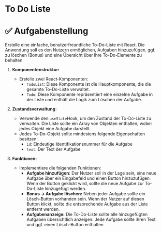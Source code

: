 # To Do Liste

# ✅ Aufgabenstellung

Erstelle eine einfache, benutzerfreundliche To-Do-Liste mit React. Die Anwendung soll es den Nutzern ermöglichen, Aufgaben hinzuzufügen, ggf. zu löschen (Bonus) und eine Übersicht über ihre To-Do-Elemente zu behalten. 

1. **Komponentenstruktur:**
    - Erstelle zwei React-Komponenten:
        - `TodoList`: Diese Komponente ist die Hauptkomponente, die die gesamte To-Do-Liste verwaltet.
        - `Todo`: Diese Komponente repräsentiert eine einzelne Aufgabe in der Liste und enthält die Logik zum Löschen der Aufgabe.
        
2. **Zustandsverwaltung:**
    - Verwende den `useState`Hook, um den Zustand der To-Do-Liste zu verwalten. Die Liste sollte ein Array von Objekten enthalten, wobei jedes Objekt eine Aufgabe darstellt.
    - Jedes To-Do-Objekt sollte mindestens folgende Eigenschaften besitzen:
        - `id`: Eindeutige Identifikationsnummer für die Aufgabe
        - `text`: Der Text der Aufgabe
        
3. **Funktionen:**
    - Implementiere die folgenden Funktionen:
        - **Aufgabe hinzufügen:** Der Nutzer soll in der Lage sein, eine neue Aufgabe über ein Eingabefeld und einen Button hinzuzufügen. Wenn der Button geklickt wird, sollte die neue Aufgabe zur To-Do-Liste hinzugefügt werden.
        - **Bonus → Aufgabe löschen:** Neben jeder Aufgabe sollte ein Lösch-Button vorhanden sein. Wenn der Nutzer auf diesen Button klickt, sollte die entsprechende Aufgabe aus der Liste entfernt werden.
        - **Aufgabenanzeige:** Die To-Do-Liste sollte alle hinzugefügten Aufgaben übersichtlich anzeigen. Jede Aufgabe sollte ihren Text und ggf. einen Lösch-Button enthalten